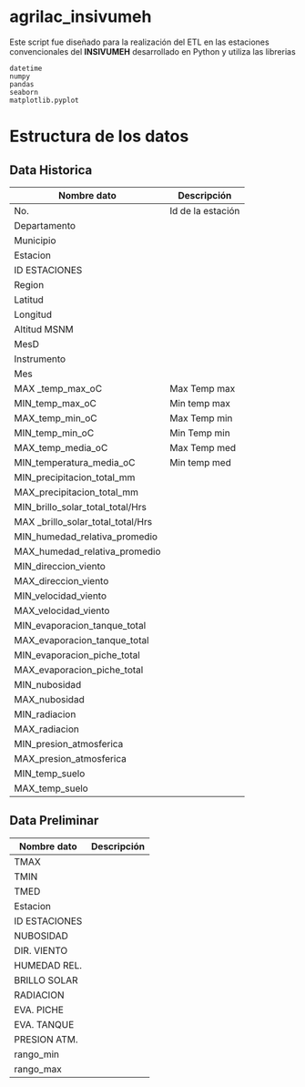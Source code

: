 # agrilac_insivumeh

Este script fue diseñado para la realización del ETL en las estaciones convencionales del **INSIVUMEH** desarrollado en Python y utiliza las librerias

    datetime
    numpy 
    pandas 
    seaborn 
    matplotlib.pyplot
  
  
  # Estructura de los datos
  
  ## Data Historica

|  Nombre dato      | Descripción                   |
|-------------------|-------------------------------|
|No.                |Id de la estación              |
|Departamento              ||
|Municipio        ||
|Estacion          ||
|ID ESTACIONES  ||
|Region      ||
|Latitud    ||
|Longitud||
|Altitud MSNM          ||
|MesD   ||
|Instrumento          ||
|Mes        ||
|MAX _temp_max_oC            |Max Temp max          |
|MIN_temp_max_oC               |Min temp max|
|MAX_temp_min_oC            |Max Temp min         |
|MIN_temp_min_oC          |Min Temp min          |
|MAX_temp_media_oC          |Max Temp med      |
|MIN_temperatura_media_oC             |Min temp med |	
|MIN_precipitacion_total_mm        ||
|MAX_precipitacion_total_mm       ||
|MIN_brillo_solar_total_total/Hrs         ||
|MAX _brillo_solar_total_total/Hrs        ||
|MIN_humedad_relativa_promedio        ||
|MAX_humedad_relativa_promedio        ||
|MIN_direccion_viento       ||
|MAX_direccion_viento         ||
|MIN_velocidad_viento||
|MAX_velocidad_viento        ||
|MIN_evaporacion_tanque_total        ||
|MAX_evaporacion_tanque_total        ||
|MIN_evaporacion_piche_total         ||
|MAX_evaporacion_piche_total       ||
|MIN_nubosidad         ||
|MAX_nubosidad        ||
|MIN_radiacion         ||
|MAX_radiacion        ||
|MIN_presion_atmosferica         ||
|MAX_presion_atmosferica          ||
|MIN_temp_suelo       ||
|MAX_temp_suelo         ||

## Data Preliminar

|  Nombre dato      | Descripción                   |
|-------------------|-------------------------------|
|TMAX	              |           |
|TMIN            ||
|TMED      ||
|Estacion          ||
|ID ESTACIONES  ||
|NUBOSIDAD     ||
|DIR. VIENTO    ||
|HUMEDAD REL.	   ||
|BRILLO SOLAR	  ||
|RADIACION	   ||
|EVA. PICHE   ||
|EVA. TANQUE  ||
|PRESION ATM.  ||
|rango_min	  ||
|rango_max  ||
